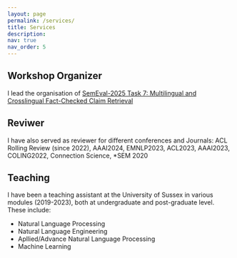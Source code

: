 ```yaml
---
layout: page
permalink: /services/
title: Services
description:
nav: true
nav_order: 5
---
```


## Workshop Organizer
I lead the organisation of [SemEval-2025 Task 7: Multilingual and Crosslingual Fact-Checked Claim Retrieval](https://kinit-sk.github.io/semeval_2025/)

## Reviwer
I have also served as reviewer for different conferences and Journals:
ACL Rolling Review (since 2022), AAAI2024, EMNLP2023, ACL2023, AAAI2023, COLING2022, Connection Science, \*SEM 2020

## Teaching
I have been a teaching assistant at the University of Sussex in various modules (2019-2023), both at undergraduate and post-graduate level. These include:
- Natural Language Processing
- Natural Language Engineering
- Apllied/Advance Natural Language Processing
- Machine Learning 